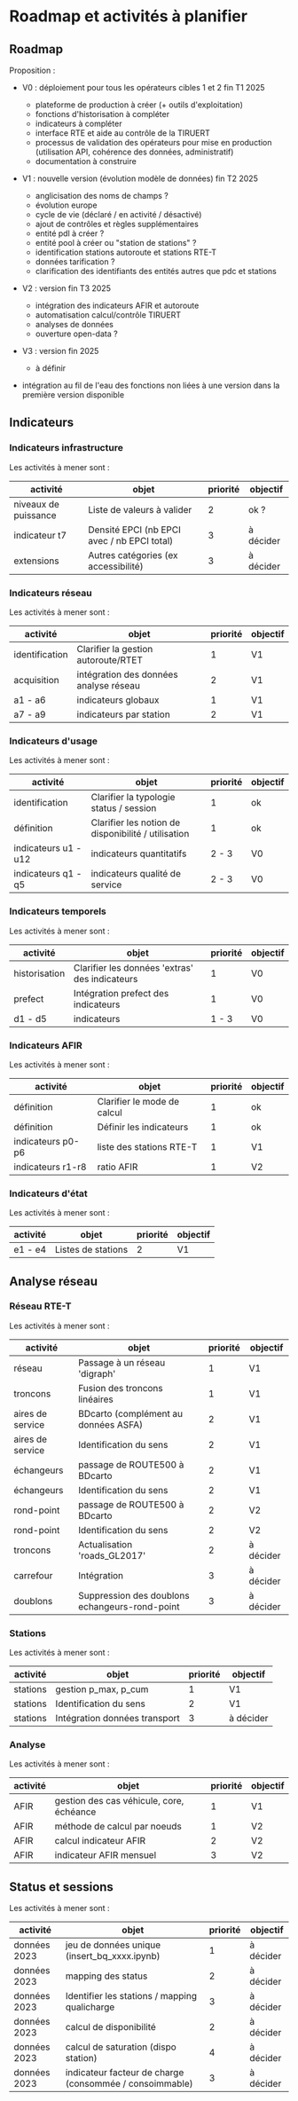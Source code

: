 # Roadmap et activités à planifier

## Roadmap

Proposition :

- V0 : déploiement pour tous les opérateurs cibles 1 et 2 fin T1 2025
  - plateforme de production à créer (+ outils d'exploitation)
  - fonctions d'historisation à compléter
  - indicateurs à compléter
  - interface RTE et aide au contrôle de la TIRUERT
  - processus de validation des opérateurs pour mise en production (utilisation API, cohérence des données, administratif)
  - documentation à construire

- V1 : nouvelle version (évolution modèle de données) fin T2 2025
  - anglicisation des noms de champs ?
  - évolution europe
  - cycle de vie (déclaré / en activité / désactivé)
  - ajout de contrôles et règles supplémentaires
  - entité pdl à créer ?
  - entité pool à créer ou "station de stations" ?
  - identification stations autoroute et stations RTE-T
  - données tarification ?
  - clarification des identifiants des entités autres que pdc et stations

- V2 : version fin T3 2025
  - intégration des indicateurs AFIR et autoroute
  - automatisation calcul/contrôle TIRUERT
  - analyses de données
  - ouverture open-data ?

- V3 : version fin 2025
  - à définir

- intégration au fil de l'eau des fonctions non liées à une version dans la première version disponible

## Indicateurs

### Indicateurs infrastructure

Les activités à mener sont :

| activité             | objet                                       | priorité | objectif  |
| -------------------- | ------------------------------------------- | -------- | --------- |
| niveaux de puissance | Liste de valeurs à valider                  | 2        | ok ?      |
| indicateur t7        | Densité EPCI (nb EPCI avec / nb EPCI total) | 3        | à décider |
| extensions           | Autres catégories (ex accessibilité)        | 3        | à décider |

### Indicateurs réseau

Les activités à mener sont :

| activité       | objet                                  | priorité | objectif |
| -------------- | -------------------------------------- | -------- | -------- |
| identification | Clarifier la gestion autoroute/RTET    | 1        | V1       |
| acquisition    | intégration des données analyse réseau | 2        | V1       |
| a1 - a6        | indicateurs globaux                    | 1        | V1       |
| a7 - a9        | indicateurs par station                | 2        | V1       |

### Indicateurs d'usage

Les activités à mener sont :

| activité             | objet                                               | priorité | objectif |
| -------------------- | --------------------------------------------------- | -------- | -------- |
| identification       | Clarifier la typologie status / session             | 1        | ok       |
| définition           | Clarifier les notion de disponibilité / utilisation | 1        | ok       |
| indicateurs u1 - u12 | indicateurs quantitatifs                            | 2 - 3    | V0       |
| indicateurs q1 - q5  | indicateurs qualité de service                      | 2 - 3    | V0       |

### Indicateurs temporels

Les activités à mener sont :

| activité      | objet                                          | priorité | objectif  |
| ------------- | ---------------------------------------------- | -------- | --------- |
| historisation | Clarifier les données 'extras' des indicateurs | 1        | V0 |
| prefect       | Intégration prefect des indicateurs            | 1        | V0        |
| d1 - d5       | indicateurs                                    | 1 - 3    | V0        |

### Indicateurs AFIR

Les activités à mener sont :

| activité          | objet                       | priorité | objectif |
| ----------------- | --------------------------- | -------- | -------- |
| définition        | Clarifier le mode de calcul | 1        | ok       |
| définition        | Définir les indicateurs     | 1        | ok       |
| indicateurs p0-p6 | liste des stations RTE-T    | 1        | V1       |
| indicateurs r1-r8 | ratio AFIR                  | 1        | V2       |

### Indicateurs d'état

Les activités à mener sont :

| activité | objet              | priorité | objectif |
| -------- | ------------------ | -------- | -------- |
| e1 - e4  | Listes de stations | 2        | V1       |

## Analyse réseau

### Réseau RTE-T

Les activités à mener sont :

| activité         | objet                                          | priorité | objectif  |
| ---------------- | ---------------------------------------------- | -------- | --------- |
| réseau           | Passage à un réseau 'digraph'                  | 1        | V1        |
| troncons         | Fusion des troncons linéaires                  | 1        | V1        |
| aires de service | BDcarto (complément au données ASFA)           | 2        | V1        |
| aires de service | Identification du sens                         | 2        | V1        |
| échangeurs       | passage de ROUTE500 à BDcarto                  | 2        | V1        |
| échangeurs       | Identification du sens                         | 2        | V1        |
| rond-point       | passage de ROUTE500 à BDcarto                  | 2        | V2        |
| rond-point       | Identification du sens                         | 2        | V2        |
| troncons         | Actualisation 'roads_GL2017'                   | 2        | à décider |
| carrefour        | Intégration                                    | 3        | à décider |
| doublons         | Suppression des doublons echangeurs-rond-point | 3        | à décider |

### Stations

Les activités à mener sont :

| activité | objet                         | priorité | objectif  |
| -------- | ----------------------------- | -------- | --------- |
| stations | gestion p_max, p_cum          | 1        | V1        |
| stations | Identification du sens        | 2        | V1        |
| stations | Intégration données transport | 3        | à décider |

### Analyse

Les activités à mener sont :

| activité | objet                                    | priorité | objectif |
| -------- | ---------------------------------------- | -------- | -------- |
| AFIR     | gestion des cas véhicule, core, échéance | 1        | V1       |
| AFIR     | méthode de calcul par noeuds             | 1        | V2       |
| AFIR     | calcul indicateur AFIR                   | 2        | V2       |
| AFIR     | indicateur AFIR mensuel                  | 3        | V2       |

## Status et sessions

Les activités à mener sont :

| activité     | objet                                                   | priorité | objectif  |
| ------------ | ------------------------------------------------------- | -------- | --------- |
| données 2023 | jeu de données unique (insert_bq_xxxx.ipynb)            | 1        | à décider |
| données 2023 | mapping des status                                      | 2        | à décider |
| données 2023 | Identifier les stations / mapping qualicharge           | 3        | à décider |
| données 2023 | calcul de disponibilité                                 | 2        | à décider |
| données 2023 | calcul de saturation (dispo station)                    | 4        | à décider |
| données 2023 | indicateur facteur de charge (consommée / consoimmable) | 3        | à décider |
